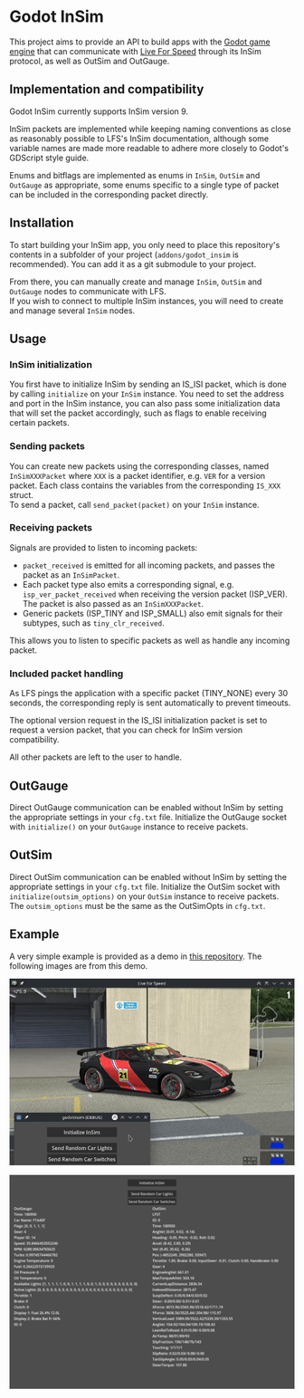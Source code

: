 # Godot InSim

This project aims to provide an API to build apps with the [Godot game engine](https://github.com/godotengine/godot) that can communicate with [Live For Speed](https://www.lfs.net) through its InSim protocol, as well as OutSim and OutGauge.

## Implementation and compatibility

Godot InSim currently supports InSim version 9.

InSim packets are implemented while keeping naming conventions as close as reasonably possible to LFS's InSim documentation, although some variable names are made more readable to adhere more closely to Godot's GDScript style guide.

Enums and bitflags are implemented as enums in `InSim`, `OutSim` and `OutGauge` as appropriate, some enums specific to a single type of packet can be included in the corresponding packet directly.

## Installation

To start building your InSim app, you only need to place this repository's contents in a subfolder of your project (`addons/godot_insim` is recommended). You can add it as a git submodule to your project.

From there, you can manually create and manage `InSim`, `OutSim` and `OutGauge` nodes to communicate with LFS.  
If you wish to connect to multiple InSim instances, you will need to create and manage several `InSim` nodes.

## Usage

### InSim initialization

You first have to initialize InSim by sending an IS_ISI packet, which is done by calling `initialize` on your `InSim` instance. You need to set the address and port in the InSim instance, you can also pass some initialization data that will set the packet accordingly, such as flags to enable receiving certain packets.  

### Sending packets

You can create new packets using the corresponding classes, named `InSimXXXPacket` where `XXX` is a packet identifier, e.g. `VER` for a version packet. Each class contains the variables from the corresponding `IS_XXX` struct.  
To send a packet, call `send_packet(packet)` on your `InSim` instance.

### Receiving packets

Signals are provided to listen to incoming packets:

* `packet_received` is emitted for all incoming packets, and passes the packet as an `InSimPacket`.
* Each packet type also emits a corresponding signal, e.g. `isp_ver_packet_received` when receiving the version packet (ISP_VER). The packet is also passed as an `InSimXXXPacket`.
* Generic packets (ISP_TINY and ISP_SMALL) also emit signals for their subtypes, such as `tiny_clr_received`.

This allows you to listen to specific packets as well as handle any incoming packet.

### Included packet handling

As LFS pings the application with a specific packet (TINY_NONE) every 30 seconds, the corresponding reply is sent automatically to prevent timeouts.

The optional version request in the IS_ISI initialization packet is set to request a version packet, that you can check for InSim version compatibility.

All other packets are left to the user to handle.

## OutGauge

Direct OutGauge communication can be enabled without InSim by setting the appropriate settings in your `cfg.txt` file. Initialize the OutGauge socket with `initialize()` on your `OutGauge` instance to receive packets.

## OutSim

Direct OutSim communication can be enabled without InSim by setting the appropriate settings in your `cfg.txt` file. Initialize the OutSim socket with `initialize(outsim_options)` on your `OutSim` instance to receive packets. The `outsim_options` must be the same as the OutSimOpts in `cfg.txt`.

## Example

A very simple example is provided as a demo in [this repository](https://github.com/Cykyrios/GodotInSim-Demo). The following images are from this demo.

![InSim](/examples/GIS_demo.gif)

![OutGauge and OutSim](/examples/GIS_demo.png)
